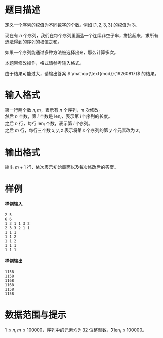 
# 题目描述


定义一个序列的权值为不同数字的个数。例如 $[1,2,3,3]$ 的权值为 $3$。

现在有 $n$ 个序列，我们在每个序列里面选一个连续非空子串，拼接起来，求所有选法得到的序列的权值之和。

如果一个序列能通过多种方法被选择出来，那么计算多次。

本题带修改操作，格式请参考输入格式。

由于结果可能过大，请输出答案 $ \mathop{\text{mod}}{19260817}$ 的结果。



# 输入格式

第一行两个数 $n,m$，表示有 $n$ 个序列，$m$ 次修改。  
然后 $n$ 个数，第 $i$ 个数是 $\text{len}_i$，表示第 $i$ 个序列的长度。  
之后 $n$ 行，每行 $\text{len}_i$ 个数，表示第 $i$ 个序列。  
之后 $m$ 行，每行三个数 $x,y,z$ 表示将第 $x$ 个序列的第 $y$ 个元素改为 $z$。

# 输出格式

输出 $m + 1$ 行，依次表示初始局面以及每次修改后的答案。

# 样例

#### 样例输入
```plain
2 5
6 6
1 3 1 1 3 2 
2 3 3 2 1 1 
1 1 1
1 1 2
1 1 2
1 1 1
1 1 1
```

#### 样例输出
```plain
1158
1158
1168
1168
1158
1158
```



# 数据范围与提示

$1\leq n,m\le 100000$，序列中的元素均为 32 位整型数，$\sum \text{len}_i \le 100000$。

